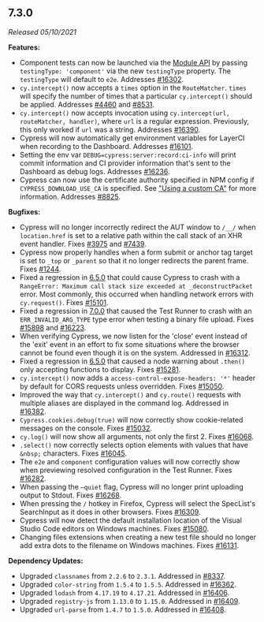 ## 7.3.0

_Released 05/10/2021_

**Features:**

- Component tests can now be launched via the [Module API](/guides/guides/module-api) by passing `testingType: 'component'` via the new `testingType` property. The `testingType` will default to `e2e`. Addresses [#16302](https://github.com/cypress-io/cypress/issues/16302).
- `cy.intercept()` now accepts a `times` option in the `RouteMatcher`. `times` will specify the number of times that a particular `cy.intercept()` should be applied. Addresses [#4460](https://github.com/cypress-io/cypress/issues/4460) and [#8531](https://github.com/cypress-io/cypress/issues/8531).
- `cy.intercept()` now accepts invocation using `cy.intercept(url, routeMatcher, handler)`, where `url` is a regular expression. Previously, this only worked if `url` was a string. Addresses [#16390](https://github.com/cypress-io/cypress/issues/16390).
- Cypress will now automatically get environment variables for LayerCI when recording to the Dashboard. Addresses [#16101](https://github.com/cypress-io/cypress/issues/16101).
- Setting the env var `DEBUG=cypress:server:record:ci-info` will print commit information and CI provider information that's sent to the Dashboard as debug logs. Addresses [#16236](https://github.com/cypress-io/cypress/issues/16236).
- Cypress can now use the certificate authority specified in NPM config if `CYPRESS_DOWNLOAD_USE_CA` is specified. See ["Using a custom CA"](/guides/getting-started/installing-cypress#Using-a-custom-CA) for more information. Addresses [#8825](https://github.com/cypress-io/cypress/issues/8825).

**Bugfixes:**

- Cypress will no longer incorrectly redirect the AUT window to `/__/` when `location.href` is set to a relative path within the call stack of an XHR event handler. Fixes [#3975](https://github.com/cypress-io/cypress/issues/3975) and [#7439](https://github.com/cypress-io/cypress/issues/7439).
- Cypress now properly handles when a form submit or anchor tag target is set to `_top` or `_parent` so that it no longer redirects the parent frame. Fixes [#1244](https://github.com/cypress-io/cypress/issues/1244).
- Fixed a regression in [6.5.0](/guides/references/changelog#6-5-0) that could cause Cypress to crash with a `RangeError: Maximum call stack size exceeded at _deconstructPacket` error. Most commonly, this occurred when handling network errors with `cy.request()`. Fixes [#15101](https://github.com/cypress-io/cypress/issues/15101).
- Fixed a regression in [7.0.0](/guides/references/changelog#7-0-0) that caused the Test Runner to crash with an `ERR_INVALID_ARG_TYPE` type error when testing a binary file upload. Fixes [#15898](https://github.com/cypress-io/cypress/issues/15898) and [#16223](https://github.com/cypress-io/cypress/issues/16223).
- When verifying Cypress, we now listen for the 'close' event instead of the 'exit' event in an effort to fix some situations where the browser cannot be found even though it is on the system. Addressed in [#16312](https://github.com/cypress-io/cypress/issues/16312).
- Fixed a regression in [6.5.0](/guides/references/changelog#6-5-0) that caused a node warning about `.then()` only accepting functions to display. Fixes [#15281](https://github.com/cypress-io/cypress/issues/15281).
- `cy.intercept()` now adds a `access-control-expose-headers: '*'` header by default for CORS requests unless overridden. Fixes [#15050](https://github.com/cypress-io/cypress/issues/15050).
- Improved the way that `cy.intercept()` and `cy.route()` requests with multiple aliases are displayed in the command log. Addressed in [#16382](https://github.com/cypress-io/cypress/issues/16382).
- `Cypress.cookies.debug(true)` will now correctly show cookie-related messages on the console. Fixes [#15032](https://github.com/cypress-io/cypress/issues/15032).
- `cy.log()` will now show all arguments, not only the first 2. Fixes [#16068](https://github.com/cypress-io/cypress/issues/16068).
- `.select()` now correctly selects option elements with values that have `&nbsp;` characters. Fixes [#16045](https://github.com/cypress-io/cypress/issues/16045).
- The `e2e` and `component` configuration values will now correctly show when previewing resolved configuration in the Test Runner. Fixes [#16282](https://github.com/cypress-io/cypress/issues/16282).
- When passing the `—quiet` flag, Cypress will no longer print uploading output to Stdout. Fixes [#16268](https://github.com/cypress-io/cypress/issues/16268).
- When pressing the `/` hotkey in Firefox, Cypress will select the SpecList's SearchInput as it does in other browsers. Fixes [#16309](https://github.com/cypress-io/cypress/issues/16309).
- Cypress will now detect the default installation location of the Visual Studio Code editors on Windows machines. Fixes [#15080](https://github.com/cypress-io/cypress/issues/15080).
- Changing files extensions when creating a new test file should no longer add extra dots to the filename on Windows machines. Fixes [#16131](https://github.com/cypress-io/cypress/issues/16131).

**Dependency Updates:**

- Upgraded `classnames` from `2.2.6` to `2.3.1`. Addressed in [#8337](https://github.com/cypress-io/cypress/issues/8337).
- Upgraded `color-string` from `1.5.4` to `1.5.5`. Addressed in [#16362](https://github.com/cypress-io/cypress/issues/16362).
- Upgraded `lodash` from `4.17.19` to `4.17.21`. Addressed in [#16406](https://github.com/cypress-io/cypress/issues/16406).
- Upgraded `registry-js` from `1.13.0` to `1.15.0`. Addressed in [#16409](https://github.com/cypress-io/cypress/issues/16409).
- Upgraded `url-parse` from `1.4.7` to `1.5.0`. Addressed in [#16408](https://github.com/cypress-io/cypress/issues/16408).
